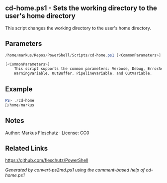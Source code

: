 ## cd-home.ps1 - Sets the working directory to the user's home directory

This script changes the working directory to the user's home directory.

## Parameters
```powershell
/home/markus/Repos/PowerShell/Scripts/cd-home.ps1 [<CommonParameters>]

[<CommonParameters>]
    This script supports the common parameters: Verbose, Debug, ErrorAction, ErrorVariable, WarningAction, 
    WarningVariable, OutBuffer, PipelineVariable, and OutVariable.
```

## Example
```powershell
PS> ./cd-home
📂/home/markus

```

## Notes
Author: Markus Fleschutz · License: CC0

## Related Links
https://github.com/fleschutz/PowerShell

*Generated by convert-ps2md.ps1 using the comment-based help of cd-home.ps1*
